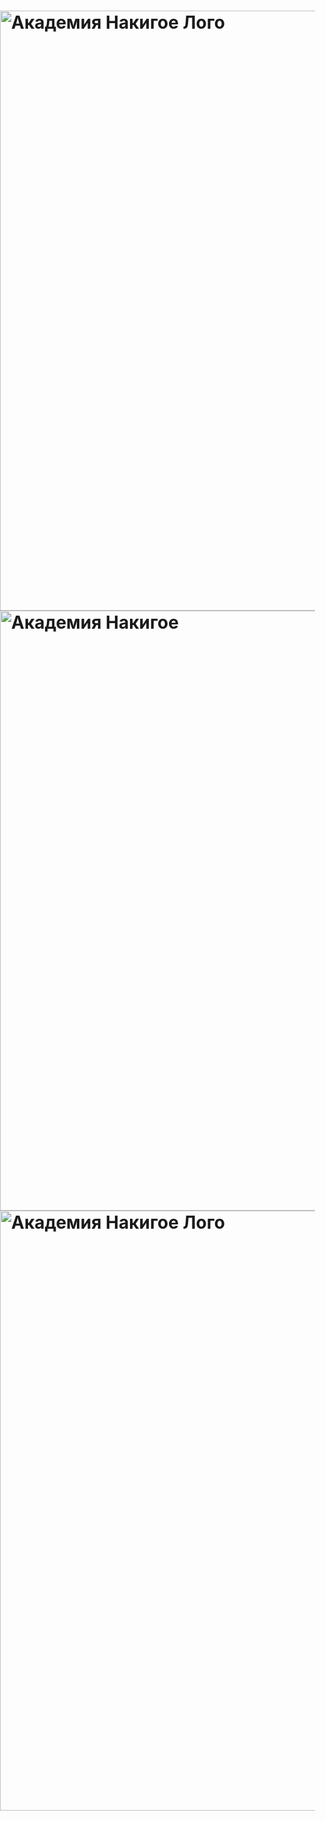 <h1><a href="https://nakigoe.org" style="background-color: black;" target="_blank">
<img style="display: block; width: 100vw; 
  position: relative;
  left: 50%;
  right: 50%;
  margin-left: -50vw;
  margin-right: -50vw;"
  src="https://nakigoe.org/_IMG/logo.png" 
  srcset="https://nakigoe.org/_IMG/logo.png 4800w,
    https://nakigoe.org/_SRC/logo-3840.png 3840w,
    https://nakigoe.org/_SRC/logo-2560.png 2560w,
    https://nakigoe.org/_SRC/logo-2400.png 2400w,
    https://nakigoe.org/_SRC/logo-2048.png 2048w,
    https://nakigoe.org/_SRC/logo-1920.png 1920w,
    https://nakigoe.org/_SRC/logo-1600.png 1600w,
    https://nakigoe.org/_SRC/logo-1440.png 1440w,
    https://nakigoe.org/_SRC/logo-1280.png 1280w,
    https://nakigoe.org/_SRC/logo-1200.png 1200w,
    https://nakigoe.org/_SRC/logo-1080.png 1080w,
    https://nakigoe.org/_SRC/logo-960.png 960w,
    https://nakigoe.org/_SRC/logo-720.png 720w,
    https://nakigoe.org/_SRC/logo-600.png 600w,
    https://nakigoe.org/_SRC/logo-480.png 480w,
    https://nakigoe.org/_SRC/logo-300.png 300w"
  alt="Академия Накигое Лого">
<img style="mix-blend-mode: multiply; display: block; width: 100vw;
  position: relative;
  left: 50%;
  right: 50%;
  margin-left: -50vw;
  margin-right: -50vw;
  z-index: 10;" 
  src="https://nakigoe.org/_IMG/nakigoe-academy-night.jpg" 
  srcset="https://nakigoe.org/_IMG/nakigoe-academy-night.jpg 2800w,
    https://nakigoe.org/_SRC/nakigoe-academy-night-2048.jpg 2048w"
  alt="Академия Накигое">
<img style="display: block; width: 100vw; 
  position: relative;
  left: 50%;
  right: 50%;
  margin-left: -50vw;
  margin-right: -50vw;"
  src="https://nakigoe.org/_IMG/logo-hot.png" 
  srcset="https://nakigoe.org/_IMG/logo-hot.png 4800w,
    https://nakigoe.org/_SRC/logo-hot-3840.png 3840w,
    https://nakigoe.org/_SRC/logo-hot-2560.png 2560w,
    https://nakigoe.org/_SRC/logo-hot-2400.png 2400w,
    https://nakigoe.org/_SRC/logo-hot-2048.png 2048w,
    https://nakigoe.org/_SRC/logo-hot-1920.png 1920w,
    https://nakigoe.org/_SRC/logo-hot-1600.png 1600w,
    https://nakigoe.org/_SRC/logo-hot-1440.png 1440w,
    https://nakigoe.org/_SRC/logo-hot-1280.png 1280w,
    https://nakigoe.org/_SRC/logo-hot-1200.png 1200w,
    https://nakigoe.org/_SRC/logo-hot-1080.png 1080w,
    https://nakigoe.org/_SRC/logo-hot-960.png 960w,
    https://nakigoe.org/_SRC/logo-hot-720.png 720w,
    https://nakigoe.org/_SRC/logo-hot-600.png 600w,
    https://nakigoe.org/_SRC/logo-hot-480.png 480w,
    https://nakigoe.org/_SRC/logo-hot-300.png 300w"
  alt="Академия Накигое Лого">
</a></h1>
